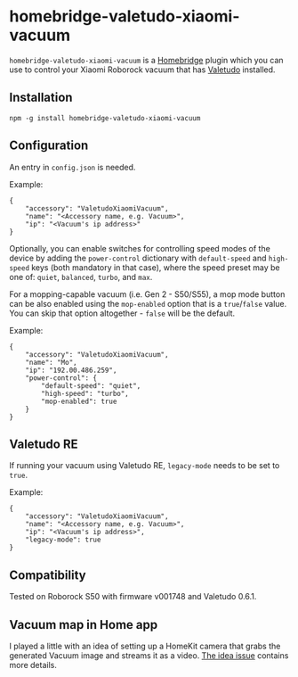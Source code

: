 # homebridge-valetudo-xiaomi-vacuum

`homebridge-valetudo-xiaomi-vacuum` is a [Homebridge](https://github.com/nfarina/homebridge) plugin which you can use to control your Xiaomi Roborock vacuum that has [Valetudo](https://github.com/Hypfer/Valetudo) installed.

## Installation

`npm -g install homebridge-valetudo-xiaomi-vacuum`

## Configuration

An entry in `config.json` is needed.

Example:

```
{
    "accessory": "ValetudoXiaomiVacuum",
    "name": "<Accessory name, e.g. Vacuum>",
    "ip": "<Vacuum's ip address>"
}
```

Optionally, you can enable switches for controlling speed modes of the device by adding the `power-control` dictionary with `default-speed` and `high-speed` keys (both mandatory in that case), where the speed preset may be one of: `quiet`, `balanced`, `turbo`, and `max`.

For a mopping-capable vacuum (i.e. Gen 2 - S50/S55), a mop mode button can be also enabled using the `mop-enabled` option that is a `true`/`false` value. You can skip that option altogether - `false` will be the default.

Example:

```
{
    "accessory": "ValetudoXiaomiVacuum",
    "name": "Mo",
    "ip": "192.00.486.259",
    "power-control": {
        "default-speed": "quiet",
        "high-speed": "turbo",
        "mop-enabled": true
    }
}
```

## Valetudo RE

If running your vacuum using Valetudo RE, `legacy-mode` needs to be set to `true`.

Example:

```
{
    "accessory": "ValetudoXiaomiVacuum",
    "name": "<Accessory name, e.g. Vacuum>",
    "ip": "<Vacuum's ip address>",
    "legacy-mode": true
}
```

## Compatibility

Tested on Roborock S50 with firmware v001748 and Valetudo 0.6.1.

## Vacuum map in Home app

I played a little with an idea of setting up a HomeKit camera that grabs the generated Vacuum image and streams it as a video. [The idea issue](https://github.com/onfoot/homebridge-valetudo-xiaomi-vacuum/issues/2#issuecomment-572278178) contains more details.
